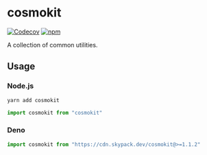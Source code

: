 # cosmokit

[![Codecov](https://img.shields.io/codecov/c/github/shigma/cosmokit?style=flat-square)](https://codecov.io/gh/shigma/cosmokit)
[![npm](https://img.shields.io/npm/v/cosmokit?style=flat-square)](https://www.npmjs.com/package/cosmokit)

A collection of common utilities.

## Usage

### Node.js
```powershell
yarn add cosmokit
```
```ts
import cosmokit from "cosmokit"
``` 

### Deno
```ts
import cosmokit from "https://cdn.skypack.dev/cosmokit@>=1.1.2"
```